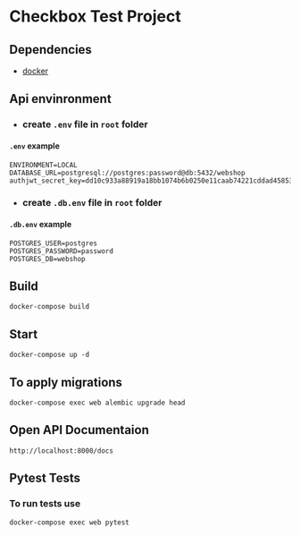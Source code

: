 # Checkbox Test Project

## Dependencies

- [docker](https://docs.docker.com/get-docker/)

## Api envinronment

- ### create `.env` file in `root` folder

#### `.env` example

```dosini
ENVIRONMENT=LOCAL
DATABASE_URL=postgresql://postgres:password@db:5432/webshop
authjwt_secret_key=dd10c933a88919a18bb1074b6b0250e11caab74221cddad45853b492341108ef
```

- ### create `.db.env` file in `root` folder

#### `.db.env` example

```dosini
POSTGRES_USER=postgres
POSTGRES_PASSWORD=password
POSTGRES_DB=webshop
```

## Build

```shell
docker-compose build
```

## Start

```shell
docker-compose up -d
```

## To apply migrations

```shell
docker-compose exec web alembic upgrade head
```

## Open API Documentaion

```shell
http://localhost:8000/docs
```

## Pytest Tests

### To run tests use

```shell
docker-compose exec web pytest
```
